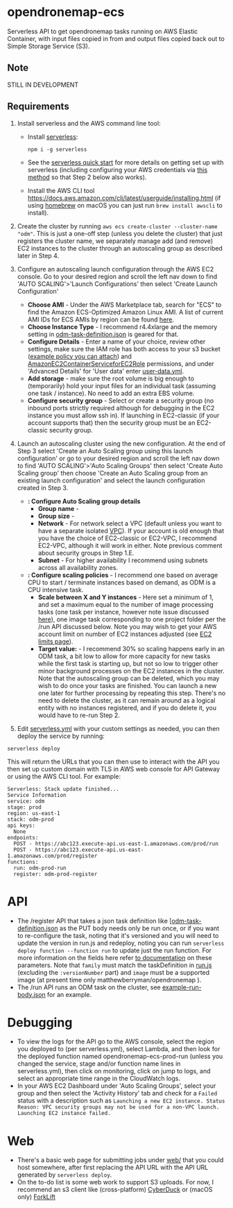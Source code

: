# opendronemap-ecs
Serverless API to get opendronemap tasks running on AWS Elastic Container, with input files copied in from and output files copied back out to Simple Storage Service (S3).

## Note
STILL IN DEVELOPMENT

## Requirements
1. Install serverless and the AWS command line tool:

    * Install [serverless](https://serverless.com):
      ```shell
      npm i -g serverless
      ```
    * See the [serverless quick start](https://serverless.com/framework/docs/providers/aws/guide/quick-start/) for more details on getting set up with serverless (including configuring your AWS credentials via [this method](https://serverless.com/framework/docs/providers/aws/guide/credentials#setup-with-the-aws-cli) so that Step 2 below also works).

    * Install the AWS CLI tool https://docs.aws.amazon.com/cli/latest/userguide/installing.html
    (if using [homebrew](https://brew.sh) on macOS you can just run `brew install awscli` to install).

2. Create the cluster by running `aws ecs create-cluster --cluster-name "odm"`. This is just a one-off step (unless you delete the cluster) that just registers the cluster name, we separately manage add (and remove) EC2 instances to the cluster through an autoscaling group as described later in Step 4.

3. Configure an autoscaling launch configuration through the AWS EC2 console. Go to your desired region and scroll the left nav down to find 'AUTO SCALING'>'Launch Configurations' then select 'Create Launch Configuration'
    * __Choose AMI__ - Under the AWS Marketplace tab, search for "ECS" to find the Amazon ECS-Optimized Amazon Linux AMI. A list of current AMI IDs for ECS AMIs by region can be found [here](http://docs.aws.amazon.com/AmazonECS/latest/developerguide/ecs-optimized_AMI.html).
    * __Choose Instance Type__ - I recommend r4.4xlarge and the memory setting in [odm-task-definition.json](odm-task-definition.json) is geared for that.
    * __Configure Details__ - Enter a name of your choice, review other settings, make sure the IAM role has both access to your s3 bucket ([example policy you can attach](example-s3-policy.json)) and [AmazonEC2ContainerServiceforEC2Role](https://docs.aws.amazon.com/AmazonECS/latest/developerguide/instance_IAM_role.html) permissions, and under 'Advanced Details' for 'User data' enter [user-data.yml](user-data.yml).
    * __Add storage__ - make sure the root volume is big enough to (temporarily) hold your input files for an individual task (assuming one task / instance). No need to add an extra EBS volume.
    * __Configure security group__ - Select or create a security group (no inbound ports strictly required although for debugging in the EC2 instance you must allow ssh in). If launching in EC2-classic (if your account supports that) then the security group must be an EC2-classic security group.

4. Launch an autoscaling cluster using the new configuration. At the end of Step 3 select 'Create an Auto Scaling group using this launch configuration' or go to your desired region and scroll the left nav down to find 'AUTO SCALING'>'Auto Scaling Groups' then select 'Create Auto Scaling group' then choose 'Create an Auto Scaling group from an existing launch configuration' and select the launch configuration created in Step 3.
    * __: Configure Auto Scaling group details__
        * __Group name__ -
        * __Group size__ -
        * __Network__ - For network select a VPC (default unless you want to have a separate isolated [VPC](https://aws.amazon.com/vpc/)). If your account is old enough that you have the choice of EC2-classic or EC2-VPC, I recommend EC2-VPC, although it will work in either. Note previous comment about security groups in Step 1.E.
        * __Subnet__ - For higher availability I recommend using subnets across all availability zones.
    * __: Configure scaling policies__ - I recommend one based on average CPU to start / terminate instances based on demand, as ODM is a CPU intensive task.
        * __Scale between X and Y instances__ - Here set a minimum of 1, and set a maximum equal to the number of image processing tasks  (one task per instance, however note issue discussed [here](https://github.com/OpenDroneMap/opendronemap-ecs/issues/6#issuecomment-352321577)), one image task corresponding to one project folder per the /run API discussed below. Note you may wish to get your AWS account limit on number of EC2 instances adjusted (see [EC2 limits page](https://docs.aws.amazon.com/AWSEC2/latest/UserGuide/ec2-resource-limits.html)).
        * __Target value:__ - I recommend 30% so scaling happens early in an ODM task, a bit low to allow for more capacity for new tasks while the first task is starting up, but not so low to trigger other minor background processes on the EC2 instances in the cluster.
Note that the autoscaling group can be deleted, which you may wish to do once your tasks are finished. You can launch a new one later for further processing by repeating this step. There's no need to delete the cluster, as it can remain around as a logical entity with no instances registered, and if you do delete it, you would have to re-run Step 2.

5. Edit [serverless.yml](serverless.yml) with your custom settings as needed, you can then deploy the service by running:
```shell
serverless deploy
```
This will return the URLs that you can then use to interact with the API you then set up custom domain with TLS in AWS web console for API Gateway or using the AWS CLI tool. For example:
```shell
Serverless: Stack update finished...
Service Information
service: odm
stage: prod
region: us-east-1
stack: odm-prod
api keys:
  None
endpoints:
  POST - https://abc123.execute-api.us-east-1.amazonaws.com/prod/run
  POST - https://abc123.execute-api.us-east-1.amazonaws.com/prod/register
functions:
  run: odm-prod-run
  register: odm-prod-register
```

# API
* The /register API that takes a json task definition like [[odm-task-definition.json](odm-task-definition.json) as the PUT body needs only be run once, or if you want to re-configure the task, noting that it's versioned and you will need to update the version in run.js and redeploy, noting you can run `serverless deploy function --function run` to update just the run function. For more information on the fields here refer [to documentation](https://docs.aws.amazon.com/AmazonECS/latest/developerguide/task_definition_parameters.html) on these parameters. Note that `family` must match the taskDefinition in [run.js](run.js) (excluding the `:versionNumber` part) and `image` must be a supported image (at present time only matthewberryman/opendronemap ).
* The /run API runs an ODM task on the cluster, see [example-run-body.json](example-run-body.json) for an example.

# Debugging
* To view the logs for the API go to the AWS console, select the region you deployed to (per serverless.yml), select Lambda, and then look for the deployed function named opendronemap-ecs-prod-run (unless you changed the service, stage and/or function name lines in serverless.yml), then click on monitoring, click on jump to logs, and select an appropriate time range in the CloudWatch logs.
* In your AWS EC2 Dashboard under 'Auto Scaling Groups', select your group and then select the 'Activity History' tab and check for a `Failed` status with a description such as `Launching a new EC2 instance. Status Reason: VPC security groups may not be used for a non-VPC launch. Launching EC2 instance failed.`

# Web
* There's a basic web page for submitting jobs under [web/](web/) that you could host somewhere, after first replacing the API URL with the API URL generated by `serverless deploy`.
* On the to-do list is some web work to support S3 uploads. For now, I recommend an s3 client like (cross-platform) [CyberDuck](https://cyberduck.io/) or (macOS only) [ForkLift](https://www.binarynights.com/forklift/)
